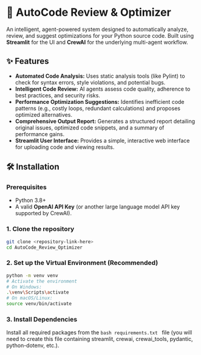 # 🚀 AutoCode Review & Optimizer

An intelligent, agent-powered system designed to automatically analyze, review, and suggest optimizations for your Python source code. Built using **Streamlit** for the UI and **CrewAI** for the underlying multi-agent workflow.

## ✨ Features

* **Automated Code Analysis:** Uses static analysis tools (like Pylint) to check for syntax errors, style violations, and potential bugs.
* **Intelligent Code Review:** AI agents assess code quality, adherence to best practices, and security risks.
* **Performance Optimization Suggestions:** Identifies inefficient code patterns (e.g., costly loops, redundant calculations) and proposes optimized alternatives.
* **Comprehensive Output Report:** Generates a structured report detailing original issues, optimized code snippets, and a summary of performance gains.
* **Streamlit User Interface:** Provides a simple, interactive web interface for uploading code and viewing results.

## 🛠️ Installation

### Prerequisites

* Python 3.8+
* A valid **OpenAI API Key** (or another large language model API key supported by CrewAI).

### 1. Clone the repository

```bash
git clone <repository-link-here>
cd AutoCode_Review_Optimizer
```

### 2. Set up the Virtual Environment (Recommended)

```bash
python -m venv venv
# Activate the environment
# On Windows:
.\venv\Scripts\activate
# On macOS/Linux:
source venv/bin/activate

```
### 3. Install Dependencies
Install all required packages from the ```bash requirements.txt ``` file (you will need to create this file containing streamlit, crewai, crewai_tools, pydantic, python-dotenv, etc.).
